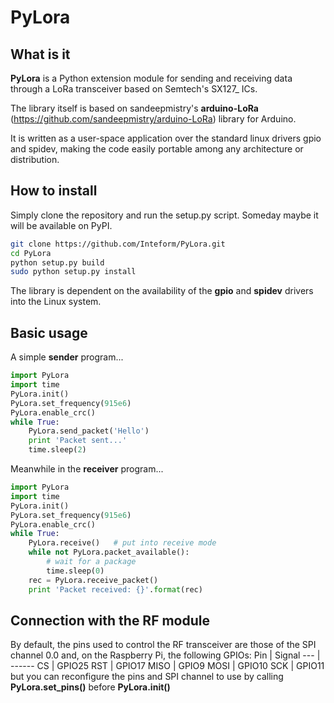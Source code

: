 # PyLora
## What is it
**PyLora** is a Python extension module for sending and receiving data through a LoRa transceiver based on Semtech's SX127_ ICs.

The library itself is based on sandeepmistry's **arduino-LoRa** (https://github.com/sandeepmistry/arduino-LoRa) library for Arduino.

It is written as a user-space application over the standard linux drivers gpio and spidev, making the code easily portable among any architecture or distribution.

## How to install
Simply clone the repository and run the setup.py script. Someday maybe it will be available on PyPI.
```bash
git clone https://github.com/Inteform/PyLora.git
cd PyLora
python setup.py build
sudo python setup.py install
```
The library is dependent on the availability of the **gpio** and **spidev** drivers into the Linux system.

## Basic usage
A simple **sender** program...
```python
import PyLora
import time
PyLora.init()
PyLora.set_frequency(915e6)
PyLora.enable_crc()
while True:
    PyLora.send_packet('Hello')
    print 'Packet sent...'
    time.sleep(2)
```
Meanwhile in the **receiver** program...
```python
import PyLora
import time
PyLora.init()
PyLora.set_frequency(915e6)
PyLora.enable_crc()
while True:
    PyLora.receive()   # put into receive mode
    while not PyLora.packet_available():
        # wait for a package
        time.sleep(0)
    rec = PyLora.receive_packet()
    print 'Packet received: {}'.format(rec)
```

## Connection with the RF module
By default, the pins used to control the RF transceiver are those of the SPI channel 0.0 and, on the Raspberry Pi, the following GPIOs:
Pin | Signal
--- | ------
CS | GPIO25
RST | GPIO17
MISO | GPIO9 
MOSI | GPIO10
SCK | GPIO11
but you can reconfigure the pins and SPI channel to use by calling **PyLora.set_pins()** before **PyLora.init()**